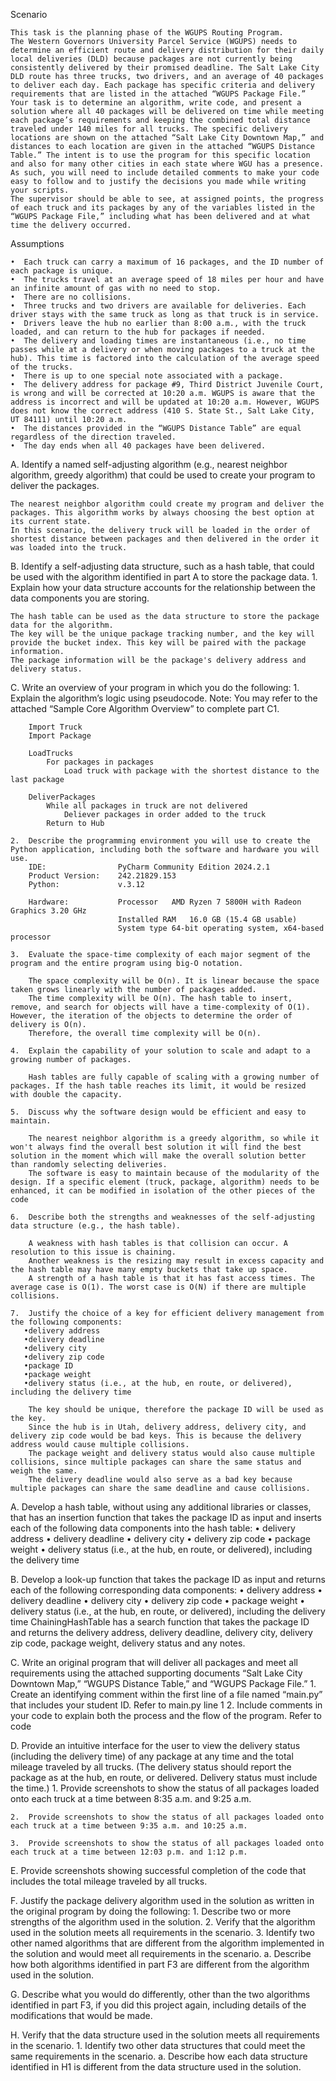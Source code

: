 Scenario

	This task is the planning phase of the WGUPS Routing Program.
	The Western Governors University Parcel Service (WGUPS) needs to determine an efficient route and delivery distribution for their daily local deliveries (DLD) because packages are not currently being consistently delivered by their promised deadline. The Salt Lake City DLD route has three trucks, two drivers, and an average of 40 packages to deliver each day. Each package has specific criteria and delivery requirements that are listed in the attached “WGUPS Package File.”
	Your task is to determine an algorithm, write code, and present a solution where all 40 packages will be delivered on time while meeting each package’s requirements and keeping the combined total distance traveled under 140 miles for all trucks. The specific delivery locations are shown on the attached “Salt Lake City Downtown Map,” and distances to each location are given in the attached “WGUPS Distance Table.” The intent is to use the program for this specific location and also for many other cities in each state where WGU has a presence. As such, you will need to include detailed comments to make your code easy to follow and to justify the decisions you made while writing your scripts.
	The supervisor should be able to see, at assigned points, the progress of each truck and its packages by any of the variables listed in the “WGUPS Package File,” including what has been delivered and at what time the delivery occurred.

Assumptions

	•  Each truck can carry a maximum of 16 packages, and the ID number of each package is unique.
	•  The trucks travel at an average speed of 18 miles per hour and have an infinite amount of gas with no need to stop.
	•  There are no collisions.
	•  Three trucks and two drivers are available for deliveries. Each driver stays with the same truck as long as that truck is in service.
	•  Drivers leave the hub no earlier than 8:00 a.m., with the truck loaded, and can return to the hub for packages if needed.
	•  The delivery and loading times are instantaneous (i.e., no time passes while at a delivery or when moving packages to a truck at the hub). This time is factored into the calculation of the average speed of the trucks.
	•  There is up to one special note associated with a package.
	•  The delivery address for package #9, Third District Juvenile Court, is wrong and will be corrected at 10:20 a.m. WGUPS is aware that the address is incorrect and will be updated at 10:20 a.m. However, WGUPS does not know the correct address (410 S. State St., Salt Lake City, UT 84111) until 10:20 a.m.
	•  The distances provided in the “WGUPS Distance Table” are equal regardless of the direction traveled.
	•  The day ends when all 40 packages have been delivered.

A.  Identify a named self-adjusting algorithm (e.g., nearest neighbor algorithm, greedy algorithm) that could be used to create your program to deliver the packages.

	The nearest neighbor algorithm could create my program and deliver the packages. This algorithm works by always choosing the best option at its current state.
	In this scenario, the delivery truck will be loaded in the order of shortest distance between packages and then delivered in the order it was loaded into the truck.

B.  Identify a self-adjusting data structure, such as a hash table, that could be used with the algorithm identified in part A to store the package data.
	1.  Explain how your data structure accounts for the relationship between the data components you are storing.
	
	The hash table can be used as the data structure to store the package data for the algorithm. 
	The key will be the unique package tracking number, and the key will provide the bucket index. This key will be paired with the package information.
 	The package information will be the package's delivery address and delivery status.

C.  Write an overview of your program in which you do the following:
	1.  Explain the algorithm’s logic using pseudocode.
	Note: You may refer to the attached “Sample Core Algorithm Overview” to complete part C1.
  	
		Import Truck
		Import Package
		
		LoadTrucks
			For packages in packages
				Load truck with package with the shortest distance to the last package
		
		DeliverPackages
			While all packages in truck are not delivered
				Deliever packages in order added to the truck
			Return to Hub

	2.  Describe the programming environment you will use to create the Python application, including both the software and hardware you will use.
		IDE:				PyCharm Community Edition 2024.2.1
		Product Version: 	242.21829.153
		Python:				v.3.12

		Hardware:			Processor	AMD Ryzen 7 5800H with Radeon Graphics 3.20 GHz
							Installed RAM	16.0 GB (15.4 GB usable)
				 			System type	64-bit operating system, x64-based processor
		
	3.  Evaluate the space-time complexity of each major segment of the program and the entire program using big-O notation.

 		The space complexity will be O(n). It is linear because the space taken grows linearly with the number of packages added. 
		The time complexity will be O(n). The hash table to insert, remove, and search for objects will have a time-complexity of O(1). However, the iteration of the objects to determine the order of delivery is O(n). 
		Therefore, the overall time complexity will be O(n). 

	4.  Explain the capability of your solution to scale and adapt to a growing number of packages.

        Hash tables are fully capable of scaling with a growing number of packages. If the hash table reaches its limit, it would be resized with double the capacity.
		
	5.  Discuss why the software design would be efficient and easy to maintain.

		The nearest neighbor algorithm is a greedy algorithm, so while it won't always find the overall best solution it will find the best solution in the moment which will make the overall solution better than randomly selecting deliveries. 
    	The software is easy to maintain because of the modularity of the design. If a specific element (truck, package, algorithm) needs to be enhanced, it can be modified in isolation of the other pieces of the code

	6.  Describe both the strengths and weaknesses of the self-adjusting data structure (e.g., the hash table).

    	A weakness with hash tables is that collision can occur. A resolution to this issue is chaining. 
		Another weakness is the resizing may result in excess capacity and the hash table may have many empty buckets that take up space. 
    	A strength of a hash table is that it has fast access times. The average case is O(1). The worst case is O(N) if there are multiple collisions. 
    
	7.  Justify the choice of a key for efficient delivery management from the following components:
       •delivery address
       •delivery deadline
       •delivery city
       •delivery zip code
       •package ID
       •package weight
       •delivery status (i.e., at the hub, en route, or delivered), including the delivery time

		The key should be unique, therefore the package ID will be used as the key. 
		Since the hub is in Utah, delivery address, delivery city, and delivery zip code would be bad keys. This is because the delivery address would cause multiple collisions.
		The package weight and delivery status would also cause multiple collisions, since multiple packages can share the same status and weigh the same.
		The delivery deadline would also serve as a bad key because multiple packages can share the same deadline and cause collisions. 

A.  Develop a hash table, without using any additional libraries or classes, that has an insertion function that takes the package ID as input and inserts each of the following data components into the hash table:
	•   delivery address
	•   delivery deadline
	•   delivery city
	•   delivery zip code
	•   package weight
	•   delivery status (i.e., at the hub, en route, or delivered), including the delivery time


B.  Develop a look-up function that takes the package ID as input and returns each of the following corresponding data components:
	•   delivery address
	•   delivery deadline
	•   delivery city
	•   delivery zip code
	•   package weight
	•   delivery status (i.e., at the hub, en route, or delivered), including the delivery time
 	ChainingHashTable has a search function that takes the package ID and returns the delivery address, delivery deadline, delivery city, delivery zip code, package weight, delivery status and any notes. 


C.  Write an original program that will deliver all packages and meet all requirements using the attached supporting documents “Salt Lake City Downtown Map,” “WGUPS Distance Table,” and “WGUPS Package File.”
	1.  Create an identifying comment within the first line of a file named “main.py” that includes your student ID.
	Refer to main.py line 1
	2.  Include comments in your code to explain both the process and the flow of the program.
	Refer to code

D.  Provide an intuitive interface for the user to view the delivery status (including the delivery time) of any package at any time and the total mileage traveled by all trucks. (The delivery status should report the package as at the hub, en route, or delivered. Delivery status must include the time.)
	1.  Provide screenshots to show the status of all packages loaded onto each truck at a time between 8:35 a.m. and 9:25 a.m.
	
	2.  Provide screenshots to show the status of all packages loaded onto each truck at a time between 9:35 a.m. and 10:25 a.m.
	
	3.  Provide screenshots to show the status of all packages loaded onto each truck at a time between 12:03 p.m. and 1:12 p.m.	
 
E.  Provide screenshots showing successful completion of the code that includes the total mileage traveled by all trucks.
	
F.  Justify the package delivery algorithm used in the solution as written in the original program by doing the following:
	1.  Describe two or more strengths of the algorithm used in the solution.
	2.  Verify that the algorithm used in the solution meets all requirements in the scenario.
	3.  Identify two other named algorithms that are different from the algorithm implemented in the solution and would meet all requirements in the scenario.
		a.  Describe how both algorithms identified in part F3 are different from the algorithm used in the solution.

G.  Describe what you would do differently, other than the two algorithms identified in part F3, if you did this project again, including details of the modifications that would be made.

H.  Verify that the data structure used in the solution meets all requirements in the scenario.
	1.  Identify two other data structures that could meet the same requirements in the scenario.
		a.  Describe how each data structure identified in H1 is different from the data structure used in the solution.

